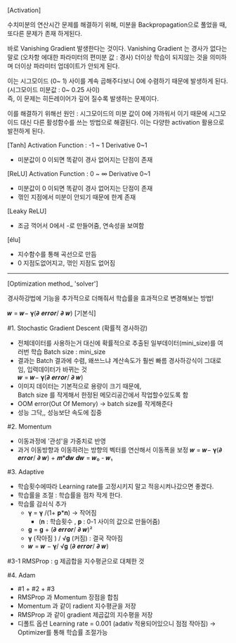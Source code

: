 [Activation]

수치미분의 연산시간 문제를 해결하기 위해,
미분을 Backpropagation으로 풀었을 때,
또다른 문제가 존재 하게된다.

바로 Vanishing Gradient 발생한다는 것이다.
Vanishing Gradient 는 경사가 없다는 말로 
(오차항 에대한 파라미터의 편미분 값 : 경사) 
더이상 학습이 되지않는 것을 의미하며 더이상 파라미터 업데이트가 안되게 된다.

이는 시그모이드 (0~ 1) 사이를 계속 곱해주다보니 0에 수렴하기 때문에 발생하게 된다. <br>
(시그모이드 미분값 : 0~ 0.25 사이) <br>
즉, 이 문제는 히든레이어가 깊어 질수록 발생하는 문제이다.

이를 해결하기 위해선
원인 : 시그모이드의 미분 값이 0에 가까워서 이기 때문에
시그모이드 대신 다른 활성함수를 쓰는 방법으로 해결된다.
이는 다양한 activation 활용으로 발전하게 된다.

[Tanh] 
Activation Function : -1 ~ 1
Derivative 0~1
 - 미분값이 0 이되면 똑같이 경사 없어지는 단점이 존재

[ReLU]
Activation Function : 0 ~ ∞
Derivative 0~1
  - 미분값이 0 이되면 똑같이 경사 없어지는 단점이 존재
  - 꺾인 지점에서 미분이 안되기 때문에 한계 존재

[Leaky ReLU]
  - 조금 꺽어서 0에서 -로 만들어줌, 연속성을 보여함


[élu] 
  - 지수함수를 통해 곡선으로 만듬
  - 0 지점도없어지고, 꺾인 지점도 없어짐

------------------------------------

[Optimization method_ 'solver'] 

경사하강법에 기능을 추가적으로 더해줘서 학습률을 효과적으로 변경해보는 방법!

𝒘 = 𝒘− 𝛄(𝞉 𝒆𝒓𝒓𝒐𝒓/ 𝞉 𝒘) [기본식]

#1. Stochastic Gradient Descent (확률적 경사하강)
- 전체데이터를 사용하는거 대신에 확률적으로 추출된 일부데이터(mini_size)를 여러번 학습
  Batch size : mini_size
- 결과는 Batch 결과에 수렴, 왜쓰느냐 계산속도가 훨씬 빠름
  경사하강식이 그대로임, 입력데이터가 바뀌는 것 <br>
  𝒘 = 𝒘− 𝛄(𝞉 𝒆𝒓𝒓𝒐𝒓/ 𝞉 𝒘) <br>
- 이미지 데이터는 기본적으로 용량이 크기 때문에, <br>
  Batch size 를 작게해서 한정된 메모리공간에서 작업할수있도록 함
- OOM error(Out Of Memory) → batch size를 작게해준다
- 성능 그닥,, 성능보단 속도에 집중 <br>


#2. Momentum
 - 이동과정에 '관성'을 가중치로 반영
 - 과거 이동방향과 이동하려는 방향의 벡터를 연산해서 이동폭을 보정
   𝒘 = 𝒘− 𝛄(𝞉 𝒆𝒓𝒓𝒐𝒓/ 𝞉 𝒘) + 𝒎*𝒅𝒘 
   𝒅𝒘 = 𝒘₀ - 𝒘₁

#3. Adaptive
  - 학습횟수에따라 Learning rate를 고정시키지 말고 적응시켜나갔으면 좋겠다.
  - 학습률을 조절 : 학습률을 점차 작게 한다.
  - 학습률 감쇠식 추가
     - 𝛄 = 𝛄 /(1+ 𝐩*𝐧) → 작어짐      
       - (𝐧 : 학습횟수 , 𝐩 : 0-1 사이의 값으로 만들어줌)
     - 𝐠  = 𝐠  + (𝞉 𝒆𝒓𝒓𝒐𝒓/ 𝞉 𝒘)²
     - 𝛄 (작아짐 ) / √𝐠 (커짐) : 결국 작아짐
     - 𝒘 = 𝒘 − 𝛄/ √𝐠 (𝞉 𝒆𝒓𝒓𝒐𝒓/ 𝞉 𝒘)

#3-1 RMSProp : g 제곱합을 지수평균으로 대체한 것 <br>


#4. Adam 
- #1 + #2 + #3
 - RMSProp 과 Momentum 장점을 합침
 - Momentum 과 같이 radient 지수평균을 저장
 - RMSProp 과 같이 gradient 제곱값의 지수평을 저장
 - 디폴트 옵션 Learning rate = 0.001 (adativ 적용되어있으니 점점 작아짐) → Optimizer를 통해 학습률 조절가능

